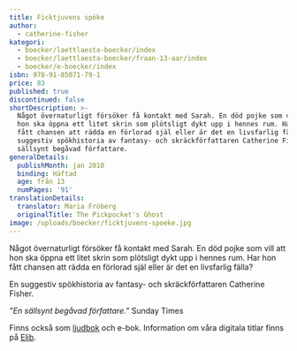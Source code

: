 ```yaml
---
title: Ficktjuvens spöke
author:
  - catherine-fisher
kategori:
  - boecker/laettlaesta-boecker/index
  - boecker/laettlaesta-boecker/fraan-13-aar/index
  - boecker/e-boecker/index
isbn: 978-91-85071-79-1
price: 83
published: true
discontinued: false
shortDescription: >-
  Något övernaturligt försöker få kontakt med Sarah. En död pojke som vill att
  hon ska öppna ett litet skrin som plötsligt dykt upp i hennes rum. Har hon
  fått chansen att rädda en förlorad själ eller är det en livsfarlig fälla? En
  suggestiv spökhistoria av fantasy- och skräckförfattaren Catherine Fisher. ”En
  sällsynt begåvad författare.
generalDetails:
  publishMonth: jan 2010
  binding: Häftad
  age: från 13
  numPages: '91'
translationDetails:
  translator: Maria Fröberg
  originalTitle: The Pickpocket's Ghost
image: /uploads/boecker/ficktjuvens-spoeke.jpg
---
```

Något övernaturligt försöker få kontakt med Sarah. En död pojke som vill att hon ska öppna ett litet skrin som plötsligt dykt upp i hennes rum. Har hon fått chansen att rädda en förlorad själ eller är det en livsfarlig fälla?

En suggestiv spökhistoria av fantasy- och skräckförfattaren Catherine Fisher.

_”En sällsynt begåvad författare.”_ Sunday Times

Finns också som [ljudbok](/bok/ficktjuvens-spoeke-ljudbok) och e-bok. Information om våra digitala titlar finns på [Elib](http://elib.se/ebook_publisher_titles.asp?id=88&type=1).
